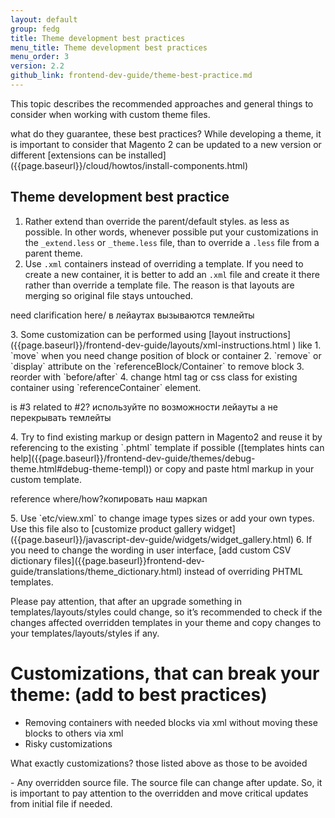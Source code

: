 ```yaml
---
layout: default
group: fedg
title: Theme development best practices
menu_title: Theme development best practices
menu_order: 3
version: 2.2
github_link: frontend-dev-guide/theme-best-practice.md
---
```


This topic describes the recommended approaches and general things to consider when working with custom theme files.

<p class="q">what do they guarantee, these best practices? While developing a theme, it is important to consider that Magento 2 can be updated to a new version or different [extensions can be installed]({{page.baseurl}}/cloud/howtos/install-components.html) </p>

## Theme development best practice

1. Rather extend than override the parent/default styles. as less as possible. In other words, whenever possible put your customizations in the `_extend.less` or `_theme.less` file, than to override a `.less` file from a parent theme. 
2. Use `.xml` containers instead of overriding a template. If you need to create a new container, it is better to add an `.xml` file and create it there rather than override a template file. 
The reason is that layouts are merging so original file stays untouched.
<p class="q">need clarification here/ в лейаутах вызываются темлейты</p>
3. Some customization can be performed using [layout instructions]({{page.baseurl}}/frontend-dev-guide/layouts/xml-instructions.html ) like 
  1. `move` when you need change position of block or container
  2. `remove` or `display` attribute on the `referenceBlock/Container` to remove block
  3. reorder with `before/after`
  4. change html tag or css class for existing container using `referenceContainer` element.
<p class=q>is #3 related to #2? используйте по возможности лейауты а не перекрывать темлейты</p>
4. Try to find existing markup or design pattern in Magento2 and reuse it by referencing to the existing `.phtml` template if possible ([templates hints can help]({{page.baseurl}}/frontend-dev-guide/themes/debug-theme.html#debug-theme-templ)) or copy and paste html markup in your custom template.
<p class="q">reference where/how?копировать наш маркап</p>
5. Use `etc/view.xml` to change image types sizes or add your own types. Use this file also to [customize product gallery widget]({{page.baseurl}}/javascript-dev-guide/widgets/widget_gallery.html)
6. If you need to change the wording in user interface, [add custom CSV dictionary files]({{page.baseurl}}frontend-dev-guide/translations/theme_dictionary.html) instead of overriding PHTML templates. 


Please pay attention, that after an upgrade something in templates/layouts/styles could change, so it’s recommended to check if the changes affected overridden templates in your theme and copy changes to your templates/layouts/styles if any.

# Customizations, that can break your theme: (add to best practices)

- Removing containers with needed blocks via xml without moving these blocks to others via xml
- Risky customizations
<p class="q">What exactly customizations? those listed above as those to be avoided </p>
- Any overridden source file. The source file can change after update. So, it is important to pay attention to the overridden and move critical updates from initial file if needed.